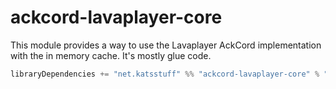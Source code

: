 # ackcord-lavaplayer-core
This module provides a way to use the Lavaplayer AckCord implementation with the in memory cache. It's mostly glue code.

```scala
libraryDependencies += "net.katsstuff" %% "ackcord-lavaplayer-core" % "0.18.0"
```